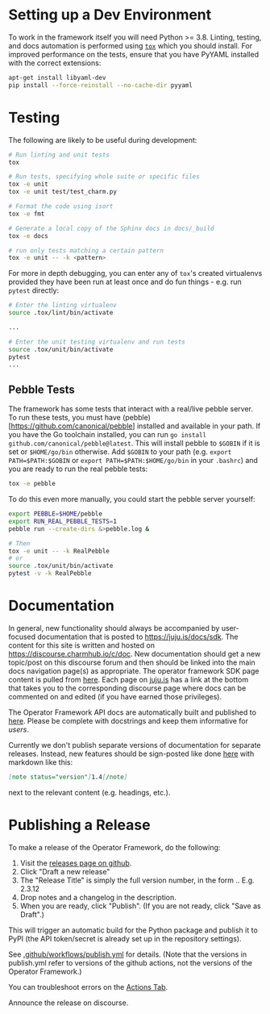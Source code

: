 # Setting up a Dev Environment

To work in the framework itself you will need Python >= 3.8. Linting, testing,
and docs automation is performed using
[`tox`](https://tox.readthedocs.io/en/latest/) which you should install.
For improved performance on the tests, ensure that you have PyYAML
installed with the correct extensions:

```sh
apt-get install libyaml-dev
pip install --force-reinstall --no-cache-dir pyyaml
```

# Testing

The following are likely to be useful during development:

```sh
# Run linting and unit tests
tox

# Run tests, specifying whole suite or specific files
tox -e unit
tox -e unit test/test_charm.py

# Format the code using isort
tox -e fmt

# Generate a local copy of the Sphinx docs in docs/_build
tox -e docs

# run only tests matching a certain pattern
tox -e unit -- -k <pattern>
```

For more in depth debugging, you can enter any of `tox`'s created virtualenvs
provided they have been run at least once and do fun things - e.g. run
`pytest` directly:

```sh
# Enter the linting virtualenv
source .tox/lint/bin/activate

...

# Enter the unit testing virtualenv and run tests
source .tox/unit/bin/activate
pytest
...

```

## Pebble Tests

The framework has some tests that interact with a real/live pebble server.  To
run these tests, you must have (pebble)[https://github.com/canonical/pebble]
installed and available in your path.  If you have the Go toolchain installed,
you can run `go install github.com/canonical/pebble@latest`.  This will
install pebble to `$GOBIN` if it is set or `$HOME/go/bin` otherwise.  Add
`$GOBIN` to your path (e.g. `export PATH=$PATH:$GOBIN` or `export
PATH=$PATH:$HOME/go/bin` in your `.bashrc`) and you are ready to run the real
pebble tests:

```sh
tox -e pebble
```

To do this even more manually, you could start the pebble server yourself:

```sh
export PEBBLE=$HOME/pebble
export RUN_REAL_PEBBLE_TESTS=1
pebble run --create-dirs &>pebble.log &

# Then
tox -e unit -- -k RealPebble
# or
source .tox/unit/bin/activate
pytest -v -k RealPebble
```

# Documentation

In general, new functionality
should always be accompanied by user-focused documentation that is posted to
https://juju.is/docs/sdk.  The content for this site is written and hosted on
https://discourse.charmhub.io/c/doc.  New documentation should get a new
topic/post on this discourse forum and then should be linked into the main
docs navigation page(s) as appropriate.  The operator framework SDK page
content is pulled from
[here](https://discourse.charmhub.io/t/the-charmed-operator-software-development-kit-sdk-docs/4449).
Each page on [juju.is](https://juju.is/docs/sdk) has a link at the bottom that
takes you to the corresponding discourse page where docs can be commented on
and edited (if you have earned those privileges).

The Operator Framework API docs are automatically built and published to
[here](https://ops.readthedocs.io/en/latest/).  Please be complete with
docstrings and keep them informative for _users_.

Currently we don't publish separate versions of documentation for separate releases.  Instead, new features should be sign-posted like done [here](https://juju.is/docs/sdk/pebble#heading--file-exists) with markdown like this:

```markdown
[note status="version"]1.4[/note]
```

next to the relevant content (e.g. headings, etc.).

# Publishing a Release

To make a release of the Operator Framework, do the following:

1. Visit the [releases page on github](https://github.com/canonical/operator/releases).
2. Click "Draft a new release"
3. The "Release Title" is simply the full version number, in the form <major>.<minor>.<patch>
   E.g. 2.3.12
4. Drop notes and a changelog in the description.
5. When you are ready, click "Publish". (If you are not ready, click "Save as Draft".)

This will trigger an automatic build for the Python package and publish it to PyPI (the API token/secret is already set up in the repository settings).

See [.github/workflows/publish.yml](https://github.com/canonical/operator/blob/main/.github/workflows/publish.yml) for details. (Note that the versions in publish.yml refer to versions of the github actions, not the versions of the Operator Framework.)

You can troubleshoot errors on the [Actions Tab](https://github.com/canonical/operator/actions).

Announce the release on discourse.
